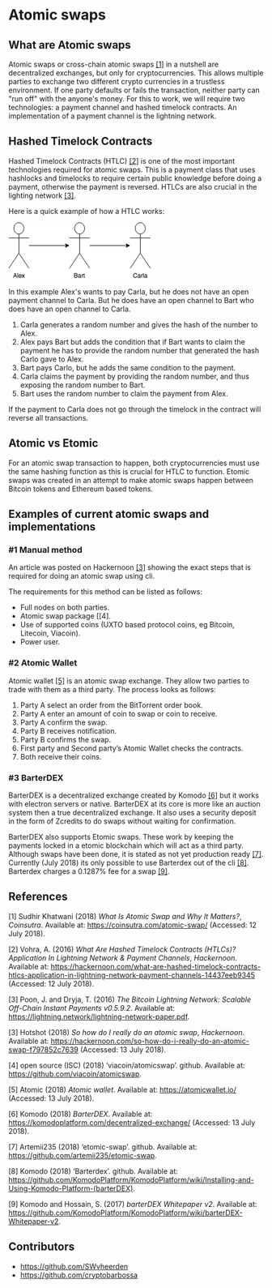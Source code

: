 # Atomic swaps
## What are Atomic swaps

Atomic swaps or cross-chain atomic swaps [[1]](https://coinsutra.com/atomic-swap/) in a nutshell are decentralized exchanges, but only for cryptocurrencies. This allows multiple parties to exchange two different crypto currencies in a trustless environment. If one party defaults or fails the transaction, neither party can "run off" with the anyone's money.  For this to work, we will require two technologies: a payment channel and hashed timelock contracts. An implementation of a payment channel is the lightning network. 



## Hashed Timelock Contracts 

Hashed Timelock Contracts (HTLC) [[2]](https://hackernoon.com/what-are-hashed-timelock-contracts-htlcs-application-in-lightning-network-payment-channels-14437eeb9345) is one of the most important technologies required for atomic swaps. This is a payment class that uses hashlocks and timelocks to require certain public knowledge before doing a payment, otherwise the payment is reversed. HTLCs are also crucial in the lighting network [[3]](https://lightning.network/lightning-network-paper.pdf). 

Here is a quick example of how a HTLC works:

![alt](sources/Characters.png)

In this example Alex's wants to pay Carla, but he does not have an open payment channel to Carla. But he does have an open channel to Bart who does have an open channel to Carla. 

1. Carla generates a random number and gives the hash of the number to Alex. 
2. Alex pays Bart but adds the condition that if Bart wants to claim the payment he has to provide the random number that generated the hash Carlo gave to Alex. 
3. Bart pays Carlo, but he adds the same condition to the payment. 
4. Carla claims the payment by providing the random number, and thus exposing the random number to Bart. 
5. Bart uses the random number to claim the payment from Alex. 

If the payment to Carla does not go through the timelock in the contract will reverse all transactions. 

## Atomic vs Etomic

For an atomic swap transaction to happen, both cryptocurrencies must use the same hashing function as this is crucial for HTLC to function. Etomic swaps was created in an attempt to make atomic swaps happen between Bitcoin tokens and Ethereum based tokens. 


## Examples of current atomic swaps and implementations
### #1 Manual method 
An article was posted on Hackernoon [[3]](https://hackernoon.com/so-how-do-i-really-do-an-atomic-swap-f797852c7639) showing the exact steps that is required for doing an atomic swap using cli. 

The requirements for this method can be listed as follows:

- Full nodes on both parties.
- Atomic swap package [[4].
- Use of supported coins (UXTO based protocol coins, eg Bitcoin, Litecoin, Viacoin).
- Power user.



### #2 Atomic Wallet

Atomic wallet [[5]](https://atomicwallet.io/) is an atomic swap exchange. They allow two parties to trade with them as a third party.  The process looks as follows:

1. Party A select an order from the BitTorrent order book.
2. Party A enter an amount of coin to swap or coin to receive.
3. Party A confirm the swap.
4. Party B receives notification.
5. Party B confirms the swap.
6. First party and Second party’s Atomic Wallet checks the contracts.
7. Both receive their coins.

### #3 BarterDEX

BarterDEX is a decentralized exchange created by Komodo [[6]](https://komodoplatform.com/decentralized-exchange/) but it works with electron servers or native. BarterDEX at its core is more like an auction system then a true decentralized exchange. It also uses a security deposit in the form of Zcredits to do swaps without waiting for confirmation.

BarterDEX also supports Etomic swaps. These work by keeping the payments locked in a etomic blockchain which will act as a third party. Although swaps have been done, it is stated as not yet production ready [[7]](https://github.com/artemii235/etomic-swap). Currently (July 2018) its only possible to use Barterdex out of the  cli [[8]]("https://github.com/KomodoPlatform/KomodoPlatform/wiki/Installing-and-Using-Komodo-Platform-(barterDEX)").  Barterdex charges a 0.1287% fee for a swap [[9]](https://github.com/KomodoPlatform/KomodoPlatform/wiki/barterDEX-Whitepaper-v2). 

## References

[1] Sudhir Khatwani (2018) *What Is Atomic Swap and Why It Matters?*, *Coinsutra*. Available at: https://coinsutra.com/atomic-swap/ (Accessed: 12 July 2018).

[2] Vohra, A. (2016) *What Are Hashed Timelock Contracts (HTLCs)? Application In Lightning Network & Payment Channels*, *Hackernoon*. Available at: https://hackernoon.com/what-are-hashed-timelock-contracts-htlcs-application-in-lightning-network-payment-channels-14437eeb9345 (Accessed: 12 July 2018).

[3] Poon, J. and Dryja, T. (2016) *The Bitcoin Lightning Network: Scalable Off-Chain Instant Payments v0.5.9.2*. Available at: https://lightning.network/lightning-network-paper.pdf.

[3] Hotshot (2018) *So how do I really do an atomic swap*, *Hackernoon*. Available at: https://hackernoon.com/so-how-do-i-really-do-an-atomic-swap-f797852c7639 (Accessed: 13 July 2018).

[4] open source (ISC) (2018) ‘viacoin/atomicswap’. github. Available at: https://github.com/viacoin/atomicswap.

[5] Atomic (2018) *Atomic wallet*. Available at: https://atomicwallet.io/ (Accessed: 13 July 2018).

[6] Komodo (2018) *BarterDEX*. Available at: https://komodoplatform.com/decentralized-exchange/ (Accessed: 13 July 2018).

[7] Artemii235 (2018) ‘etomic-swap’. github. Available at: https://github.com/artemii235/etomic-swap.

[8] Komodo (2018) ‘Barterdex’. github. Available at: https://github.com/KomodoPlatform/KomodoPlatform/wiki/Installing-and-Using-Komodo-Platform-(barterDEX).

[9] Komodo and Hossain, S. (2017) *barterDEX Whitepaper v2*. Available at: https://github.com/KomodoPlatform/KomodoPlatform/wiki/barterDEX-Whitepaper-v2.

## Contributors

- https://github.com/SWvheerden
- https://github.com/cryptobarbossa
